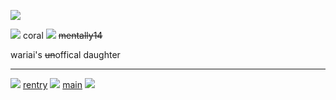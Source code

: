 ![](https://64.media.tumblr.com/0d29af7e0d7efdbfe46d71284ce92317/049be332ce8585ad-f8/s1280x1920/b2c52aa41ee2124cdcf10a3283c5c835f3ae05a6.pnj)

![](https://64.media.tumblr.com/e09e2d92172d3eff459c295342f0c783/a5c5de5471514668-ce/s1280x1920/afa523e6ce9030146166688f37b28a60300e0f14.pnj)
coral ![](https://64.media.tumblr.com/0b604195b840bb2bb246a660fa0e4c70/013f5c09db3a51b1-ba/s75x75_c1/44946bd0e048c6e74693cf1655196691521f8bae.gifv)
~~mentally14~~

wariai's ~~un~~offical daughter
***
![](https://64.media.tumblr.com/ea7dfd04d9523d1df8ec8687f78c7faa/a5c5de5471514668-d6/s2048x3072/8e48f72e75c00b1009a1e9f04dfcd8daab421cb8.pnj)
[rentry](https://rentry.co/prttyprincess)
![](https://64.media.tumblr.com/0b97a5cab831be25a7940bfa35612380/013f5c09db3a51b1-72/s75x75_c1/ea32f45245e111d7588a0e278aed2e7d15cd46c4.gifv)
[main](https://github.com/rottenpaws)
![](https://64.media.tumblr.com/4d49b04491370fe542757f00292cceb0/013f5c09db3a51b1-5a/s75x75_c1/caf7f95ecd31b5b8457dd09071316ae03066ba2e.gifv)
